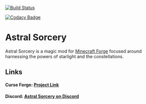 [![Build Status](http://176.9.2.48:8080/job/AstralSorcery/job/master/badge/icon)](http://176.9.2.48:8080/job/AstralSorcery/job/master/)

[![Codacy Badge](https://api.codacy.com/project/badge/Grade/351fc047dc0241d08d48a197728d3a47)](https://www.codacy.com/app/HellFirePvP/AstralSorcery?utm_source=github.com&amp;utm_medium=referral&amp;utm_content=HellFirePvP/AstralSorcery&amp;utm_campaign=Badge_Grade)

# Astral Sorcery

Astral Sorcery is a magic mod for [Minecraft Forge](https://files.minecraftforge.net) 
focused around harnessing the powers of starlight and the constellations.

## Links

#### Curse Forge: [Project Link](https://minecraft.curseforge.com/projects/astral-sorcery)
#### Discord: [Astral Sorcery on Discord](https://discord.gg/q37VRcT)
